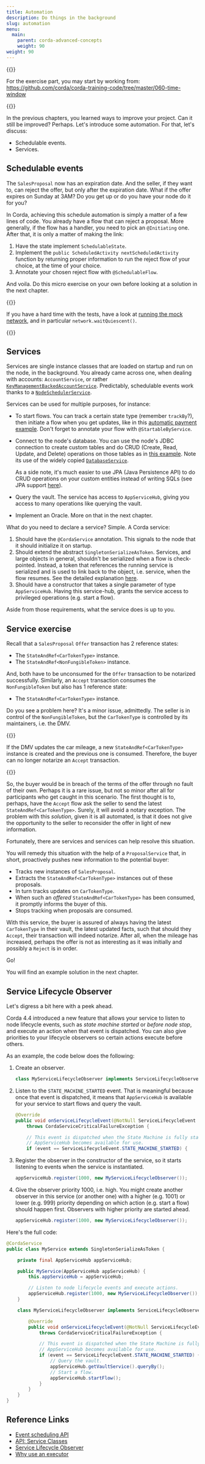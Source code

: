 ```yaml
---
title: Automation
description: Do things in the background
slug: automation
menu:
  main:
    parent: corda-advanced-concepts
    weight: 90  
weight: 90
---
```



{{<ExpansionPanel title="Code">}}

For the exercise part, you may start by working from: https://github.com/corda/corda-training-code/tree/master/060-time-window

{{</ExpansionPanel>}}

In the previous chapters, you learned ways to improve your project. Can it still be improved? Perhaps. Let's introduce some automation. For that, let's discuss:

* Schedulable events.
* Services.

## Schedulable events

The `SalesProposal` now has an expiration date. And the seller, if they want to, can reject the offer, but only after the expiration date. What if the offer expires on Sunday at 3AM? Do you get up or do you have your node do it for you?

In Corda, achieving this schedule automation is simply a matter of a few lines of code. You already have a flow that can reject a proposal. More generally, if the flow has a handler, you need to pick an `@Initiating` one. After that, it is only a matter of making the link:

1. Have the state implement `SchedulableState`.
2. Implement the `public ScheduledActivity nextScheduledActivity` function by returning proper information to run the reject flow of your choice, at the time of your choice.
3. Annotate your chosen reject flow with `@SchedulableFlow`.

And voila. Do this micro exercise on your own before looking at a solution in the next chapter.

{{<HighlightBox type="tip">}}

If you have a hard time with the tests, have a look at [running the mock network](https://docs.corda.net/docs/corda-os/4.3/api-testing.html#running-the-network), and in particular `network.waitQuiescent()`.

{{</HighlightBox>}}

## Services

Services are single instance classes that are loaded on startup and run on the node, in the background. You already came across one, when dealing with accounts: `AccountService`, or rather [`KeyManagementBackedAccountService`](https://github.com/corda/accounts/blob/release/1.0/workflows/src/main/kotlin/com/r3/corda/lib/accounts/workflows/services/KeyManagementBackedAccountService.kt#L26-L27). Predictably, schedulable events work thanks to a [`NodeSchedulerService`](https://docs.corda.net/docs/corda-os/4.3/node-services.html#nodeschedulerservice).

Services can be used for multiple purposes, for instance:

* To start flows. You can track a certain state type (remember `trackBy`?), then initiate a flow when you get updates, like in this [automatic payment example](https://github.com/corda/samples-java/blob/master/Features/cordaservice-autopayroll/workflows/src/main/java/net/corda/samples/autopayroll/flows/AutoPaymentService.java#L30-L40). Don't forget to annotate your flow with `@StartableByService`.
* Connect to the node's database. You can use the node's JDBC connection to create custom tables and do CRUD (Create, Read, Update, and Delete) operations on those tables as in [this example](https://github.com/corda/samples-java/blob/master/Basic/flow-database-access/workflows/src/main/java/net/corda/samples/flowdb/CryptoValuesDatabaseService.java). Note its use of the widely copied [`DatabaseService`](https://github.com/corda/samples-java/blob/master/Basic/flow-database-access/workflows/src/main/java/net/corda/samples/flowdb/DatabaseService.java).


    As a side note, it's much easier to use JPA (Java Persistence API) to do CRUD operations on your custom entities instead of writing SQLs (see JPA support [here](https://docs.corda.net/docs/corda-os/4.3/api-persistence.html#jpa-support)).
* Query the vault. The service has access to `AppServiceHub`, giving you access to many operations like querying the vault.
* Implement an Oracle. More on that in the next chapter.

What do you need to declare a service? Simple. A Corda service:

1. Should have the `@CordaService` annotation. This signals to the node that it should initialize it on startup.
2. Should extend the abstract `SingletonSerializeAsToken`. Services, and large objects in general, shouldn't be serialized when a flow is check-pointed. Instead, a token that references the running service is serialized and is used to link back to the object, i.e. service, when the flow resumes. See the detailed explanation [here](https://github.com/corda/samples/blob/62722858a2f50512a9445e1f79b4619d2e8199d0/timesheet-example/workflows-java/src/main/java/com/example/service/SalaryRateOracle.java#L3-L11).
3. Should have a constructor that takes a single parameter of type `AppServiceHub`. Having this service-hub, grants the service access to privileged operations (e.g. start a flow).

Aside from those requirements, what the service does is up to you.

## Service exercise

Recall that a `SalesProposal` `Offer` transaction has 2 reference states:

* The `StateAndRef<CarTokenType>` instance.
* The `StateAndRef<NonFungibleToken>` instance.

And, both have to be unconsumed for the `Offer` transaction to be notarized successfully. Similarly, an `Accept` transaction consumes the `NonFungibleToken` but also has 1 reference state:

* The `StateAndRef<CarTokenType>` instance.

Do you see a problem here? It's a minor issue, admittedly. The seller is in control of the `NonFungibleToken`, but the `CarTokenType` is controlled by its maintainers, i.e. the DMV.

{{<HighlightBox type="warn">}}

If the DMV updates the car mileage, a new `StateAndRef<CarTokenType>` instance is created and the previous one is consumed. Therefore, the buyer can no longer notarize an `Accept` transaction.

{{</HighlightBox>}}

So, the buyer would be in breach of the terms of the offer through no fault of their own. Perhaps it is a rare issue, but not so minor after all for participants who get caught in this scenario. The first thought is to, perhaps, have the `Accept` flow ask the seller to send the latest `StateAndRef<CarTokenType>`. Surely, it will avoid a notary exception. The problem with this _solution_, given it is all automated, is that it does not give the opportunity to the seller to reconsider the offer in light of new information.

Fortunately, there are services and services can help resolve this situation.

You will remedy this situation with the help of a `ProposalService` that, in short, proactively pushes new information to the potential buyer:

* Tracks new instances of `SalesProposal`.
* Extracts the `StateAndRef<CarTokenType>` instances out of these proposals.
* In turn tracks updates on `CarTokenType`.
* When such an _offered_ `StateAndRef<CarTokenType>` has been consumed, it promptly informs the buyer of this.
* Stops tracking when proposals are consumed.

With this service, the buyer is assured of always having the latest `CarTokenType` in their vault, the latest updated facts, such that should they `Accept`, their transaction will indeed notarize. After all, when the mileage has increased, perhaps the offer is not as interesting as it was initially and possibly a `Reject` is in order.

Go!

You will find an example solution in the next chapter.

## Service Lifecycle Observer

Let's digress a bit here with a peek ahead.

Corda 4.4 introduced a new feature that allows your service to listen to node lifecycle events, such as _state machine started_ or _before node stop_, and execute an action when that event is dispatched. You can also give priorities to your lifecycle observers so certain actions execute before others.

As an example, the code below does the following:

1. Create an observer.

    ```java
    class MyServiceLifecycleObserver implements ServiceLifecycleObserver
    ```

2. Listen to the `STATE_MACHINE_STARTED` event. That is meaningful because once that event is dispatched, it means that `AppServiceHub` is available for your service to start flows and query the vault.

    ```java
    @Override
    public void onServiceLifecycleEvent(@NotNull ServiceLifecycleEvent event)
    	throws CordaServiceCriticalFailureException {

    	// This event is dispatched when the State Machine is fully started, and
    	// AppServiceHub becomes available for use.
    	if (event == ServiceLifecycleEvent.STATE_MACHINE_STARTED) {
    ```

3. Register the observer in the constructor of the service, so it starts listening to events when the service is instantiated.

    ```java
    appServiceHub.register(1000, new MyServiceLifecycleObserver());
    ```

4. Give the observer priority 1000, i.e. high. You might create another observer in this service (or another one) with a higher (e.g. 1001) or lower (e.g. 999) priority depending on which action (e.g. start a flow) should happen first. Observers with higher priority are started ahead.

    ```java
    appServiceHub.register(1000, new MyServiceLifecycleObserver());
    ```

Here's the full code:

```java
@CordaService
public class MyService extends SingletonSerializeAsToken {

	private final AppServiceHub appServiceHub;

	public MyService(AppServiceHub appServiceHub) {
		this.appServiceHub = appServiceHub;

		// Listen to node lifecycle events and execute actions.
		appServiceHub.register(1000, new MyServiceLifecycleObserver());
	}

	class MyServiceLifecycleObserver implements ServiceLifecycleObserver {

		@Override
		public void onServiceLifecycleEvent(@NotNull ServiceLifecycleEvent event)
			throws CordaServiceCriticalFailureException {

			// This event is dispatched when the State Machine is fully started, and
			// AppServiceHub becomes available for use.
			if (event == ServiceLifecycleEvent.STATE_MACHINE_STARTED) {
				// Query the vault.
				appServiceHub.getVaultService().queryBy();
				// Start a flow.
				appServiceHub.startFlow();
			}
		}
	}
}
```

## Reference Links

* [Event scheduling API](https://docs.corda.net/docs/corda-os/4.3/event-scheduling.html)
* [API: Service Classes](https://docs.corda.net/docs/corda-os/4.4/api-service-classes.html)
* [Service Lifecycle Observer](https://www.corda.net/blog/lifecycle-observer-for-cordaservice/)
* [Why use an executor](https://lankydan.dev/2018/10/05/starting-flows-with-trackby)

